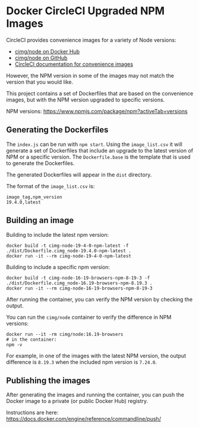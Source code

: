 # Docker CircleCI Upgraded NPM Images

CircleCI provides convenience images for a variety of Node versions:
* [cimg/node on Docker Hub](https://hub.docker.com/r/cimg/node)
* [cimg/node on GitHub](https://github.com/CircleCI-Public/cimg-node)
* [CircleCI documentation for convenience images](https://circleci.com/docs/circleci-images/)

However, the NPM version in some of the images may not match the version that you would like.

This project contains a set of Dockerfiles that are based on the convenience images, but with the NPM version upgraded to specific versions.

NPM versions: https://www.npmjs.com/package/npm?activeTab=versions

## Generating the Dockerfiles

The `index.js` can be run with `npm start`. Using the `image_list.csv` it will generate a set of Dockerfiles that include an upgrade to the latest version of NPM or a specific version. The `Dockerfile.base` is the template that is used to generate the Dockerfiles.

The generated Dockerfiles will appear in the `dist` directory.

The format of the `image_list.csv` is:

```csv
image_tag,npm_version
19.4.0,latest
```

## Building an image

Building to include the latest npm version:

```shell
docker build -t cimg-node-19-4-0-npm-latest -f ./dist/Dockerfile.cimg_node-19.4.0-npm-latest .
docker run -it --rm cimg-node-19-4-0-npm-latest
```

Building to include a specific npm version:

```shell
docker build -t cimg-node-16-19-browsers-npm-8-19-3 -f ./dist/Dockerfile.cimg_node-16.19-browsers-npm-8.19.3 .
docker run -it --rm cimg-node-16-19-browsers-npm-8-19-3
```

After running the container, you can verify the NPM version by checking the output.

You can run the `cimg/node` container to verify the difference in NPM versions:

```shell
docker run --it -rm cimg/node:16.19-browsers
# in the container:
npm -v
```

For example, in one of the images with the latest NPM version, the output difference is `8.19.3` when the included npm version is `7.24.0`.

## Publishing the images

After generating the images and running the container, you can push the Docker image to a private (or public Docker Hub) registry.

Instructions are here: https://docs.docker.com/engine/reference/commandline/push/
